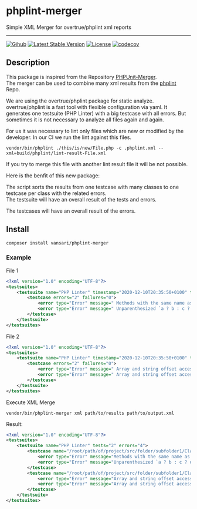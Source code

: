 # phplint-merger
Simple XML Merger for overtrue/phplint xml reports
______
[![Gihub](https://github.com/vansari/phplint-merger/actions/workflows/php.yml/badge.svg)](https://github.com/vansari/phplint-merger/actions/workflows/php.yml)
[![Latest Stable Version](https://poser.pugx.org/vansari/phplint-merger/v)](//packagist.org/packages/vansari/phplint-merger)
[![License](https://poser.pugx.org/vansari/phplint-merger/license)](//packagist.org/packages/vansari/phplint-merger)
[![codecov](https://codecov.io/gh/vansari/phplint-merger/branch/main/graph/badge.svg?token=HBW1X5L4PQ)](https://codecov.io/gh/vansari/phplint-merger)

## Description

This package is inspired from the Repository [PHPUnit-Merger](https://github.com/Nimut/phpunit-merger).  
The merger can be used to combine many xml results from the [phplint](https://github.com/overtrue/phplint) Repo.

We are using the overtrue/phplint package for static analyze.
overtrue/phplint is a fast tool with flexible configuration via yaml. It generates one testsuite (PHP Linter) with a big testcase with all errors.
But sometimes it is not necessary to analyze all files again and again.

For us it was necessary to lint only files which are new or modified by the developer.
In our CI we run the lint against this files.

````shell
vendor/bin/phplint ./this/is/new/File.php -c .phplint.xml --xml=build/phplint/lint-result-File.xml
````

If you try to merge this file with another lint result file it will be not possible.

Here is the benfit of this new package:

The script sorts the results from one testcase with many classes to one testcase per class with the related errors.  
The testsuite will have an overall result of the tests and errors.

The testcases will have an overall result of the errors.

## Install
````
composer install vansari/phplint-merger
````

### Example
File 1
```xml
<?xml version="1.0" encoding="UTF-8"?>
<testsuites>
    <testsuite name="PHP Linter" timestamp="2020-12-10T20:35:50+0100" time="1 sec" tests="1" errors="2">
        <testcase errors="2" failures="0">
            <error type="Error" message=" Methods with the same name as their class will not be constructors in line 3">/root/path/of/project/src/folder/subfolder1/Class1.php</error>
            <error type="Error" message=" Unparenthesized `a ? b : c ? d : e` is deprecated. Use either `(a ? b : c) ? d : e` or `a ? b : (c ? d : e)` in line 140">/root/path/of/project/src/folder/subfolder1/Class1.php</error>
        </testcase>
    </testsuite>
</testsuites>
```

File 2
```xml
<?xml version="1.0" encoding="UTF-8"?>
<testsuites>
    <testsuite name="PHP Linter" timestamp="2020-12-10T20:35:50+0100" time="1 sec" tests="1" errors="2">
        <testcase errors="2" failures="0">
            <error type="Error" message=" Array and string offset access syntax with curly braces is deprecated in line 91">/root/path/of/project/src/folder/subfolder1/Class2.php</error>
            <error type="Error" message=" Array and string offset access syntax with curly braces is deprecated in line 8">/root/path/of/project/src/folder/subfolder1/Class2.php</error>
        </testcase>
    </testsuite>
</testsuites>
```
Execute XML Merge
```shell
vendor/bin/phplint-merger xml path/to/results path/to/output.xml
```

Result:
```xml
<?xml version="1.0" encoding="UTF-8"?>
<testsuites>
    <testsuite name="PHP Linter" tests="2" errors="4">
        <testcase name="/root/path/of/project/src/folder/subfolder1/Class1.php" errors="2" failures="0">
            <error type="Error" message="Methods with the same name as their class will not be constructors in line 3"/>
            <error type="Error" message="Unparenthesized `a ? b : c ? d : e` is deprecated. Use either `(a ? b : c) ? d : e` or `a ? b : (c ? d : e)` in line 140"/>
        </testcase>
        <testcase name="/root/path/of/project/src/folder/subfolder1/Class2.php" errors="2" failures="0">
            <error type="Error" message="Array and string offset access syntax with curly braces is deprecated in line 91"/>
            <error type="Error" message="Array and string offset access syntax with curly braces is deprecated in line 8"/>
        </testcase>
    </testsuite>
</testsuites>

```
